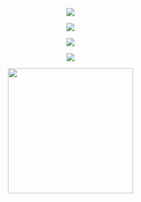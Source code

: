 <p align="center">
   <a href="" >
    <img src="https://custom-title-readme.vercel.app/custom-title?font=Fira+Code&text=Perfil+em+construção&weight=300&size=24&color=176fe3&width=299&height=65" />
  </a>
</p>

<p align="center">
   <a href="" >
    <img src="https://goodreads-readme-card.vercel.app/gdrecard-currentlyreading?user=156779971-edson-mayber&font=DM+Sans&weight=400" />
  </a>
</p>

<p align="center">
   <a href="" >
    <img src="https://last-fm-badge.vercel.app/lastfm-badge?username=Eddev000&font=Bricolage+Grotesque&weight=500" />
  </a>
</p>

<p align="center">
  <a href="https://ski">
    <img src="https://skillicons.dev/icons?i=js,html,css,nodejs,bash,linux,vim" />
  </a>
</p>

   
<p align="center">
  <a href="https://letterboxd.com/mayber" >
    <img width="250" src="https://letterboxd-github-badge.vercel.app/badge?user=Mayber" />
  </a>
</p>




